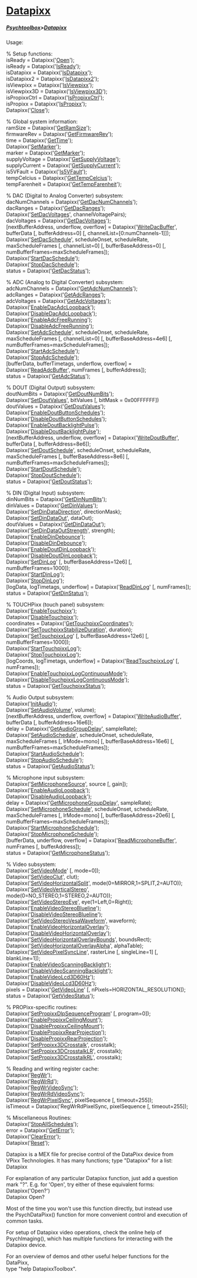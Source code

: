 # [Datapixx](Datapixx)
##### [Psychtoolbox](Psychtoolbox)>[Datapixx](Datapixx)

Usage:  
  
% Setup functions:  
isReady = Datapixx('[Open](Datapixx-Open)');  
isReady = Datapixx('[IsReady](Datapixx-IsReady)');  
isDatapixx = Datapixx('[IsDatapixx](Datapixx-IsDatapixx)');  
isDatapixx2 = Datapixx('[IsDatapixx2](Datapixx-IsDatapixx2)');  
isViewpixx = Datapixx('[IsViewpixx](Datapixx-IsViewpixx)');  
isViewpixx3D = Datapixx('[IsViewpixx3D](Datapixx-IsViewpixx3D)');  
isPropixxCtrl = Datapixx('[IsPropixxCtrl](Datapixx-IsPropixxCtrl)');  
isPropixx = Datapixx('[IsPropixx](Datapixx-IsPropixx)');  
Datapixx('[Close](Datapixx-Close)');  
  
% Global system information:  
ramSize = Datapixx('[GetRamSize](Datapixx-GetRamSize)');  
firmwareRev = Datapixx('[GetFirmwareRev](Datapixx-GetFirmwareRev)');  
time = Datapixx('[GetTime](Datapixx-GetTime)');  
Datapixx('[SetMarker](Datapixx-SetMarker)');  
marker = Datapixx('[GetMarker](Datapixx-GetMarker)');  
supplyVoltage = Datapixx('[GetSupplyVoltage](Datapixx-GetSupplyVoltage)');  
supplyCurrent = Datapixx('[GetSupplyCurrent](Datapixx-GetSupplyCurrent)');  
is5VFault = Datapixx('[Is5VFault](Datapixx-Is5VFault)');  
tempCelcius = Datapixx('[GetTempCelcius](Datapixx-GetTempCelcius)');  
tempFarenheit = Datapixx('[GetTempFarenheit](Datapixx-GetTempFarenheit)');  
  
% DAC (Digital to Analog Converter) subsystem:  
dacNumChannels = Datapixx('[GetDacNumChannels](Datapixx-GetDacNumChannels)');  
dacRanges = Datapixx('[GetDacRanges](Datapixx-GetDacRanges)');  
Datapixx('[SetDacVoltages](Datapixx-SetDacVoltages)', channelVoltagePairs);  
dacVoltages = Datapixx('[GetDacVoltages](Datapixx-GetDacVoltages)');  
[nextBufferAddress, underflow, overflow] = Datapixx('[WriteDacBuffer](Datapixx-WriteDacBuffer)', bufferData [, bufferAddress=0] [, channelList=[0:numChannels-1]]);  
Datapixx('[SetDacSchedule](Datapixx-SetDacSchedule)', scheduleOnset, scheduleRate, maxScheduleFrames [, channelList=0] [, bufferBaseAddress=0] [, numBufferFrames=maxScheduleFrames]);  
Datapixx('[StartDacSchedule](Datapixx-StartDacSchedule)');  
Datapixx('[StopDacSchedule](Datapixx-StopDacSchedule)');  
status = Datapixx('[GetDacStatus](Datapixx-GetDacStatus)');  
  
% ADC (Analog to Digital Converter) subsystem:  
adcNumChannels = Datapixx('[GetAdcNumChannels](Datapixx-GetAdcNumChannels)');  
adcRanges = Datapixx('[GetAdcRanges](Datapixx-GetAdcRanges)');  
adcVoltages = Datapixx('[GetAdcVoltages](Datapixx-GetAdcVoltages)');  
Datapixx('[EnableDacAdcLoopback](Datapixx-EnableDacAdcLoopback)');  
Datapixx('[DisableDacAdcLoopback](Datapixx-DisableDacAdcLoopback)');  
Datapixx('[EnableAdcFreeRunning](Datapixx-EnableAdcFreeRunning)');  
Datapixx('[DisableAdcFreeRunning](Datapixx-DisableAdcFreeRunning)');  
Datapixx('[SetAdcSchedule](Datapixx-SetAdcSchedule)', scheduleOnset, scheduleRate, maxScheduleFrames [, channelList=0] [, bufferBaseAddress=4e6] [, numBufferFrames=maxScheduleFrames]);  
Datapixx('[StartAdcSchedule](Datapixx-StartAdcSchedule)');  
Datapixx('[StopAdcSchedule](Datapixx-StopAdcSchedule)');  
[bufferData, bufferTimetags, underflow, overflow] = Datapixx('[ReadAdcBuffer](Datapixx-ReadAdcBuffer)', numFrames [, bufferAddress]);  
status = Datapixx('[GetAdcStatus](Datapixx-GetAdcStatus)');  
  
% DOUT (Digital Output) subsystem:  
doutNumBits = Datapixx('[GetDoutNumBits](Datapixx-GetDoutNumBits)');  
Datapixx('[SetDoutValues](Datapixx-SetDoutValues)', bitValues [, bitMask = 0x00FFFFFF])  
doutValues = Datapixx('[GetDoutValues](Datapixx-GetDoutValues)');  
Datapixx('[EnableDoutButtonSchedules](Datapixx-EnableDoutButtonSchedules)');  
Datapixx('[DisableDoutButtonSchedules](Datapixx-DisableDoutButtonSchedules)');  
Datapixx('[EnableDoutBacklightPulse](Datapixx-EnableDoutBacklightPulse)');  
Datapixx('[DisableDoutBacklightPulse](Datapixx-DisableDoutBacklightPulse)');  
[nextBufferAddress, underflow, overflow] = Datapixx('[WriteDoutBuffer](Datapixx-WriteDoutBuffer)', bufferData [, bufferAddress=8e6]);  
Datapixx('[SetDoutSchedule](Datapixx-SetDoutSchedule)', scheduleOnset, scheduleRate, maxScheduleFrames [, bufferBaseAddress=8e6] [, numBufferFrames=maxScheduleFrames]);  
Datapixx('[StartDoutSchedule](Datapixx-StartDoutSchedule)');  
Datapixx('[StopDoutSchedule](Datapixx-StopDoutSchedule)');  
status = Datapixx('[GetDoutStatus](Datapixx-GetDoutStatus)');  
  
% DIN (Digital Input) subsystem:  
dinNumBits = Datapixx('[GetDinNumBits](Datapixx-GetDinNumBits)');  
dinValues = Datapixx('[GetDinValues](Datapixx-GetDinValues)');  
Datapixx('[SetDinDataDirection](Datapixx-SetDinDataDirection)', directionMask);  
Datapixx('[SetDinDataOut](Datapixx-SetDinDataOut)', dataOut);  
doutValues = Datapixx('[GetDinDataOut](Datapixx-GetDinDataOut)');  
Datapixx('[SetDinDataOutStrength](Datapixx-SetDinDataOutStrength)', strength);  
Datapixx('[EnableDinDebounce](Datapixx-EnableDinDebounce)');  
Datapixx('[DisableDinDebounce](Datapixx-DisableDinDebounce)');  
Datapixx('[EnableDoutDinLoopback](Datapixx-EnableDoutDinLoopback)');  
Datapixx('[DisableDoutDinLoopback](Datapixx-DisableDoutDinLoopback)');  
Datapixx('[SetDinLog](Datapixx-SetDinLog)' [, bufferBaseAddress=12e6] [, numBufferFrames=1000]);  
Datapixx('[StartDinLog](Datapixx-StartDinLog)');  
Datapixx('[StopDinLog](Datapixx-StopDinLog)');  
[logData, logTimetags, underflow] = Datapixx('[ReadDinLog](Datapixx-ReadDinLog)' [, numFrames]);  
status = Datapixx('[GetDinStatus](Datapixx-GetDinStatus)');  
  
% TOUCHPixx (touch panel) subsystem:  
Datapixx('[EnableTouchpixx](Datapixx-EnableTouchpixx)');  
Datapixx('[DisableTouchpixx](Datapixx-DisableTouchpixx)');  
coordinates = Datapixx('[GetTouchpixxCoordinates](Datapixx-GetTouchpixxCoordinates)');  
Datapixx('[SetTouchpixxStabilizeDuration](Datapixx-SetTouchpixxStabilizeDuration)', duration);  
Datapixx('[SetTouchpixxLog](Datapixx-SetTouchpixxLog)' [, bufferBaseAddress=12e6] [, numBufferFrames=1000]);  
Datapixx('[StartTouchpixxLog](Datapixx-StartTouchpixxLog)');  
Datapixx('[StopTouchpixxLog](Datapixx-StopTouchpixxLog)');  
[logCoords, logTimetags, underflow] = Datapixx('[ReadTouchpixxLog](Datapixx-ReadTouchpixxLog)' [, numFrames]);  
Datapixx('[EnableTouchpixxLogContinuousMode](Datapixx-EnableTouchpixxLogContinuousMode)');  
Datapixx('[DisableTouchpixxLogContinuousMode](Datapixx-DisableTouchpixxLogContinuousMode)');  
status = Datapixx('[GetTouchpixxStatus](Datapixx-GetTouchpixxStatus)');  
  
% Audio Output subsystem:  
Datapixx('[InitAudio](Datapixx-InitAudio)');  
Datapixx('[SetAudioVolume](Datapixx-SetAudioVolume)', volume);  
[nextBufferAddress, underflow, overflow] = Datapixx('[WriteAudioBuffer](Datapixx-WriteAudioBuffer)', bufferData [, bufferAddress=16e6]);  
delay = Datapixx('[GetAudioGroupDelay](Datapixx-GetAudioGroupDelay)', sampleRate);  
Datapixx('[SetAudioSchedule](Datapixx-SetAudioSchedule)', scheduleOnset, scheduleRate, maxScheduleFrames [, lrMode=mono] [, bufferBaseAddress=16e6] [, numBufferFrames=maxScheduleFrames]);  
Datapixx('[StartAudioSchedule](Datapixx-StartAudioSchedule)');  
Datapixx('[StopAudioSchedule](Datapixx-StopAudioSchedule)');  
status = Datapixx('[GetAudioStatus](Datapixx-GetAudioStatus)');  
  
% Microphone input subsystem:  
Datapixx('[SetMicrophoneSource](Datapixx-SetMicrophoneSource)', source [, gain]);  
Datapixx('[EnableAudioLoopback](Datapixx-EnableAudioLoopback)');  
Datapixx('[DisableAudioLoopback](Datapixx-DisableAudioLoopback)');  
delay = Datapixx('[GetMicrophoneGroupDelay](Datapixx-GetMicrophoneGroupDelay)', sampleRate);  
Datapixx('[SetMicrophoneSchedule](Datapixx-SetMicrophoneSchedule)', scheduleOnset, scheduleRate, maxScheduleFrames [, lrMode=mono] [, bufferBaseAddress=20e6] [, numBufferFrames=maxScheduleFrames]);  
Datapixx('[StartMicrophoneSchedule](Datapixx-StartMicrophoneSchedule)');  
Datapixx('[StopMicrophoneSchedule](Datapixx-StopMicrophoneSchedule)');  
[bufferData, underflow, overflow] = Datapixx('[ReadMicrophoneBuffer](Datapixx-ReadMicrophoneBuffer)', numFrames [, bufferAddress]);  
status = Datapixx('[GetMicrophoneStatus](Datapixx-GetMicrophoneStatus)');  
  
% Video subsystem:  
Datapixx('[SetVideoMode](Datapixx-SetVideoMode)' [, mode=0]);  
Datapixx('[SetVideoClut](Datapixx-SetVideoClut)', clut);  
Datapixx('[SetVideoHorizontalSplit](Datapixx-SetVideoHorizontalSplit)', mode(0=MIRROR,1=SPLIT,2=AUTO));  
Datapixx('[SetVideoVerticalStereo](Datapixx-SetVideoVerticalStereo)', mode(0=NO_STEREO,1=STEREO,2=AUTO));  
Datapixx('[SetVideoStereoEye](Datapixx-SetVideoStereoEye)', eye(1=Left,0=Right));  
Datapixx('[EnableVideoStereoBlueline](Datapixx-EnableVideoStereoBlueline)');  
Datapixx('[DisableVideoStereoBlueline](Datapixx-DisableVideoStereoBlueline)');  
Datapixx('[SetVideoStereoVesaWaveform](Datapixx-SetVideoStereoVesaWaveform)', waveform);  
Datapixx('[EnableVideoHorizontalOverlay](Datapixx-EnableVideoHorizontalOverlay)');  
Datapixx('[DisableVideoHorizontalOverlay](Datapixx-DisableVideoHorizontalOverlay)');  
Datapixx('[SetVideoHorizontalOverlayBounds](Datapixx-SetVideoHorizontalOverlayBounds)', boundsRect);  
Datapixx('[SetVideoHorizontalOverlayAlpha](Datapixx-SetVideoHorizontalOverlayAlpha)', alphaTable);  
Datapixx('[SetVideoPixelSyncLine](Datapixx-SetVideoPixelSyncLine)', rasterLine [, singleLine=1] [, blankLine=1]);  
Datapixx('[EnableVideoScanningBacklight](Datapixx-EnableVideoScanningBacklight)');  
Datapixx('[DisableVideoScanningBacklight](Datapixx-DisableVideoScanningBacklight)');  
Datapixx('[EnableVideoLcd3D60Hz](Datapixx-EnableVideoLcd3D60Hz)');  
Datapixx('[DisableVideoLcd3D60Hz](Datapixx-DisableVideoLcd3D60Hz)');  
pixels = Datapixx('[GetVideoLine](Datapixx-GetVideoLine)' [, nPixels=HORIZONTAL_RESOLUTION]);  
status = Datapixx('[GetVideoStatus](Datapixx-GetVideoStatus)');  
  
% PROPixx-specific routines:  
Datapixx('[SetPropixxDlpSequenceProgram](Datapixx-SetPropixxDlpSequenceProgram)' [, program=0]);  
Datapixx('[EnablePropixxCeilingMount](Datapixx-EnablePropixxCeilingMount)');  
Datapixx('[DisablePropixxCeilingMount](Datapixx-DisablePropixxCeilingMount)');  
Datapixx('[EnablePropixxRearProjection](Datapixx-EnablePropixxRearProjection)');  
Datapixx('[DisablePropixxRearProjection](Datapixx-DisablePropixxRearProjection)');  
Datapixx('[SetPropixx3DCrosstalk](Datapixx-SetPropixx3DCrosstalk)', crosstalk);  
Datapixx('[SetPropixx3DCrosstalkLR](Datapixx-SetPropixx3DCrosstalkLR)', crosstalk);  
Datapixx('[SetPropixx3DCrosstalkRL](Datapixx-SetPropixx3DCrosstalkRL)', crosstalk);  
  
% Reading and writing register cache:  
Datapixx('[RegWr](Datapixx-RegWr)');  
Datapixx('[RegWrRd](Datapixx-RegWrRd)');  
Datapixx('[RegWrVideoSync](Datapixx-RegWrVideoSync)');  
Datapixx('[RegWrRdVideoSync](Datapixx-RegWrRdVideoSync)');  
Datapixx('[RegWrPixelSync](Datapixx-RegWrPixelSync)', pixelSequence [, timeout=255]);  
isTimeout = Datapixx('RegWrRdPixelSync, pixelSequence [, timeout=255]);  
  
% Miscellaneous Routines:  
Datapixx('[StopAllSchedules](Datapixx-StopAllSchedules)');  
error = Datapixx('[GetError](Datapixx-GetError)');  
Datapixx('[ClearError](Datapixx-ClearError)');  
Datapixx('[Reset](Datapixx-Reset)');  
  

 Datapixx is a MEX file for precise control of the DataPixx device from  
 VPixx Technologies. It has many functions; type "Datapixx" for a list:  
    Datapixx  
  
 For explanation of any particular Datapixx function, just add a question  
 mark "?". E.g. for 'Open', try either of these equivalent forms:  
    Datapixx('Open?')  
    Datapixx Open?  
  
 Most of the time you won't use this function directly, but instead use  
 the PsychDataPixx() function for more convenient control and execution of  
 common tasks.  
  
 For setup of Datapixx video operations, check the online help of  
 PsychImaging(), which has multiple functions for interacting with the  
 Datapixx device.  
  
 For an overview of demos and other useful helper functions for the DataPixx,  
 type "help DatapixxToolbox".  
  
  
  


